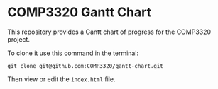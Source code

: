 # COMP3320 Gantt Chart

This repository provides a Gantt chart of progress for the COMP3320 project.

To clone it use this command in the terminal:

	git clone git@github.com:COMP3320/gantt-chart.git

Then view or edit the ```index.html``` file.